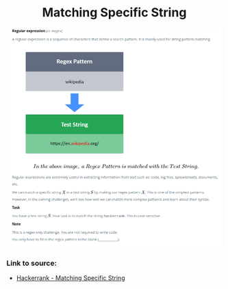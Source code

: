 <h1 align="center">Matching Specific String</h1>

![alt text](https://raw.githubusercontent.com/matthew01lokiet/Github-repos-images/main/Other/Regex/eFOERFd6_o.png)

### Link to source: 
- <a href="https://www.hackerrank.com/challenges/matching-specific-string/problem">Hackerrank - Matching Specific String</a>

